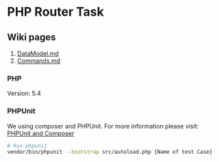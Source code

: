 # PHP Router Task

## Wiki pages
  1. [DataModel.md](Wiki/DataModel.md)
  1. [Commands.md](Wiki/RESTAPI/Commands.md)

### PHP 

Version: 5.4

### PHPUnit

We using composer and PHPUnit. For more information please visit: [PHPUnit and Composer](https://phpunit.de/manual/current/en/installation.html#installation.composer)

```bash
# Run phpunit
vendor/bin/phpunit --bootstrap src/autoload.php {Name of test Case}
```